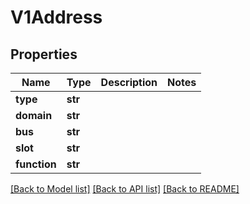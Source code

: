 # V1Address

## Properties
Name | Type | Description | Notes
------------ | ------------- | ------------- | -------------
**type** | **str** |  |
**domain** | **str** |  |
**bus** | **str** |  |
**slot** | **str** |  |
**function** | **str** |  |

[[Back to Model list]](../README.md#documentation-for-models) [[Back to API list]](../README.md#documentation-for-api-endpoints) [[Back to README]](../README.md)



